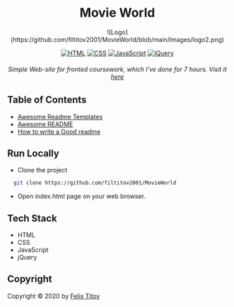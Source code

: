 
<h1 align="center"> Movie World </h1>



<div align="center">
![Logo](https://github.com/filtitov2001/MovieWorld/blob/main/Images/logo2.png)

    
[![HTML](https://img.shields.io/badge/HTML-5-red)](https://www.html.com/)
[![CSS](https://img.shields.io/badge/CSS-3-blue)](https://www.w3.org/Style/CSS/Overview.en.html)
[![JavaScript](https://img.shields.io/badge/JavaScript--yellow)](https://www.javascript.com)
[![jQuery](https://img.shields.io/badge/jQuery-3.4.1-yellowgreen)](https://jquery.com)

  

###### Simple Web-site for fronted coursework, which I've done for 7 hours. Visit it [here](https://filtitov2001.github.io/MovieWorld/)
</div>

  
## Table of Contents

 - [Awesome Readme Templates](https://awesomeopensource.com/project/elangosundar/awesome-README-templates)
 - [Awesome README](https://github.com/matiassingers/awesome-readme)
 - [How to write a Good readme](https://bulldogjob.com/news/449-how-to-write-a-good-readme-for-your-github-project)

  
## Run Locally


- Clone the project

```bash
  git clone https://github.com/filtitov2001/MovieWorld
```

- Open index.html page on your web browser.

  
## Tech Stack

* HTML
* CSS
* JavaScript
* jQuery


 ## Copyright

Copyright © 2020 by [Felix Titov](https://github.com/filtitov2001)
  
